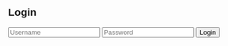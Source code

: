 <html>
<head>
<title>Employee Salary Calculation </title>
<style>
 body {
            margin: 0;
            padding: 0;
            font-family: Arial, sans-serif;
            background: url('AZ.jpg');
            background-size: cover;
            background-position: center;
            height: 100vh;
            display: flex;
            align-items: center;
            justify-content: center;
        }

.container {

width: 250px;

margin: 0 auto;

padding: 90px;

background: rgba(255, 255, 255, 0.8); 

border-radius: 5px;

box-shadow: 0 0 10px rgba(0, 0, 0, 0.8);

text-align: center;

}

input[type="text"], input[type="password"], input[type="number"] {

width: 100%;

padding: 10px;

margin: 10px 0;

border: 1px solid #ccc;

border-radius: 5px;

}

input[type="submit"] {

width: 100%;

padding: 10px;

background: #4caf50;

color: #fff;

border: none;

border-radius: 5px;

cursor: pointer;

}

</style>

</head>

<body>

<div class="container" id="login-container">

<h2>Login</h2>

<form id="login-form">

<input type="text" id="username" placeholder="Username" required>

<input type="password" id="password" placeholder="Password" required>


<input type="submit" value="Login">

</form>

</div>


<div class="container" id="salary-container" style="display: none;">

<h2>Salary Calculation</h2>

<form id="salary-form">

<input type="text" id="employee_name" name="Employee Name"   placeholder="Employee Name" required>

<select id="employee_type" style="  width: 100%;
                                    padding: 10px;
                                    margin: 10px 0;
                                    border: 1px solid #ccc;
                                    border-radius: 5px;" required>
    <option value=""> Select Employee Type </option>
    <option value="permanent">Permanent</option>
    <option value="training">Training</option>
</select>

<input type="number" id="working_days" placeholder="Working Days" value="No of Working Days" required>

<input type="number" id="no_pay_leave" placeholder="No Pay Leave" value="No Pay Leave" required>

<input type="number" id="overtime_hours" placeholder="Overtime Hours" value="Overtime Hours" required>


<input type="submit" value="Calculate Salary">

</form>

</div>


<script>

document.getElementById("login-form").onsubmit = function(event) {
  event.preventDefault();

  const username = document.getElementById("username").value;
  const password = document.getElementById("password").value;

  if (username === "vithu" && password === "1111") {
  
    sessionStorage.setItem("username", username);

    document.getElementById("login-container").style.display = "none";
    document.getElementById("salary-container").style.display = "block";
  } 
  else if (username === "rosan" && password === "2222") {
  
    sessionStorage.setItem("username", username);

    document.getElementById("login-container").style.display = "none";
    document.getElementById("salary-container").style.display = "block";
  } 
  else if (username === "az" && password === "3333") {
   
    sessionStorage.setItem("username", username);

    document.getElementById("login-container").style.display = "none";
    document.getElementById("salary-container").style.display = "block";
  } 
  
  
  else {
    alert("Invalid username or password. Please try again.");
  }
};

document.getElementById("salary-form").onsubmit = function(event) {
  event.preventDefault();

  const employeeName = document.getElementById("employee_name").value;
  const employeeType = document.getElementById("employee_type").value;
  const workingDays = parseInt(document.getElementById("working_days").value, 10);
  const noPayLeave = parseInt(document.getElementById("no_pay_leave").value, 10);
  const overtimeHours = parseInt(document.getElementById("overtime_hours").value, 10);

  sessionStorage.setItem("employeeName", employeeName);
  sessionStorage.setItem("employeeType", employeeType);
  sessionStorage.setItem("workingDays", workingDays);
  sessionStorage.setItem("noPayLeave", noPayLeave);
  sessionStorage.setItem("overtimeHours", overtimeHours);
  
  window.location.href = "results.html";
};



</script>

</body>

</html>

